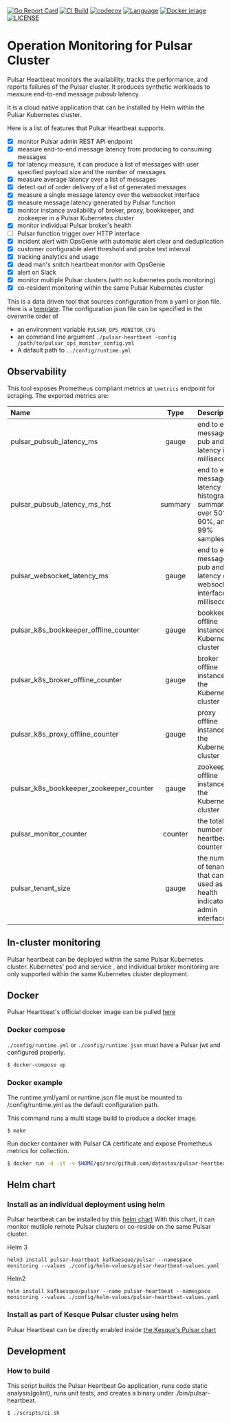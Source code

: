 [![Go Report Card](https://goreportcard.com/badge/github.com/datastax/pulsar-heartbeat)](https://goreportcard.com/report/github.com/datastax/pulsar-heartbeat)
[![CI Build](https://github.com/datastax/pulsar-heartbeat/workflows/ci/badge.svg
)](https://github.com/datastax/pulsar-heartbeat/actions)
[![codecov](https://codecov.io/gh/datastax/pulsar-heartbeat/branch/master/graph/badge.svg)](https://codecov.io/gh/datastax/pulsar-heartbeat)
[![Language](https://img.shields.io/badge/Language-Go-blue.svg)](https://golang.org/)
[![Docker image](https://img.shields.io/docker/image-size/datastax/pulsar-heartbeat)](https://hub.docker.com/r/datastax/pulsar-heartbeat/)
[![LICENSE](https://img.shields.io/hexpm/l/pulsar.svg)](https://github.com/datastax/pulsar-heartbeat/blob/master/LICENSE)

# Operation Monitoring for Pulsar Cluster
Pulsar Heartbeat monitors the availability, tracks the performance, and reports failures of the Pulsar cluster. It produces synthetic workloads to measure end-to-end message pubsub latency.

It is a cloud native application that can be installed by Helm within the Pulsar Kubernetes cluster.

Here is a list of features that Pulsar Heartbeat supports.
- [x] monitor Pulsar admin REST API endpoint
- [x] measure end-to-end message latency from producing to consuming messages
- [x] for latency measure, it can produce a list of messages with user specified payload size and the number of messages
- [x] measure average latency over a list of messages
- [x] detect out of order delivery of a list of generated messages
- [x] measure a single message latency over the websocket interface
- [x] measure message latency generated by Pulsar function
- [x] monitor instance availability of broker, proxy, bookkeeper, and zookeeper in a Pulsar Kubernetes cluster
- [x] monitor individual Pulsar broker's health
- [ ] Pulsar function trigger over HTTP interface
- [x] incident alert with OpsGenie with automatic alert clear and deduplication
- [x] customer configurable alert threshold and probe test interval
- [x] tracking analytics and usage
- [x] dead man's snitch heartbeat monitor with OpsGenie
- [x] alert on Slack
- [x] monitor multiple Pulsar clusters (with no kubernetes pods monitoring)
- [x] co-resident monitoring within the same Pulsar Kubernetes cluster

This is a data driven tool that sources configuration from a yaml or json file. Here is a [template](../config/runtime_template.json).
The configuration json file can be specified in the overwrite order of
- an environment variable `PULSAR_OPS_MONITOR_CFG`
- an command line argument `./pulsar-heartbeat -config /path/to/pulsar_ops_monitor_config.yml`
- A default path to `../config/runtime.yml`

## Observability
This tool exposes Prometheus compliant metrics at `\metrics` endpoint for scraping. The exported metrics are:

| Name | Type | Description |
|:------|:------:|:------------|
| pulsar_pubsub_latency_ms | gauge | end to end message pub and sub latency in milliseconds |
| pulsar_pubsub_latency_ms_hst | summary | end to end message latency histogram summary over 50%, 90%, and 99% samples |
| pulsar_websocket_latency_ms | gauge | end to end message pub and sub latency over websocket interface in milliseconds |
| pulsar_k8s_bookkeeper_offline_counter | gauge | bookkeeper offline instances in Kubernetes cluster |
| pulsar_k8s_broker_offline_counter | gauge | broker offline instances in the Kubernetes cluster |
| pulsar_k8s_proxy_offline_counter | gauge | proxy offline instances in the Kubernetes cluster |
| pulsar_k8s_bookkeeper_zookeeper_counter | gauge | zookeeper offline instances in the Kubernetes cluster |
| pulsar_monitor_counter | counter | the total number of heartbeats counter |
| pulsar_tenant_size | gauge | the number of tenants that can be used as a health indicator of admin interface |

## In-cluster monitoring
Pulsar heartbeat can be deployed within the same Pulsar Kubernetes cluster. Kubernetes' pod and service , and individual broker monitoring are only supported within the same Kubernetes cluster deployment.


## Docker
Pulsar Heartbeat's official docker image can be pulled [here](https://hub.docker.com/repository/docker/datastax/pulsar-heartbeat)

### Docker compose
`./config/runtime.yml` or `./config/runtime.json` must have a Pulsar jwt and configured properly.

``` bash
$ docker-compose up
```

### Docker example
The runtime.yml/yaml or runtime.json file must be mounted to /config/runtime.yml as the default configuration path.

This command runs a multi stage build to produce a docker image.
```
$ make
```

Run docker container with Pulsar CA certificate and expose Prometheus metrics for collection.

``` bash
$ docker run -d -it -v $HOME/go/src/github.com/datastax/pulsar-heartbeat/config/runtime.yml:/config/runtime.yml -v /etc/pki/ca-trust/extracted/pem/tls-ca-bundle.pem:/etc/ssl/certs/ca-bundle.crt -p 8080:8080 --name=pulsar-heartbeat datastax/pulsar-heartbeat:latest
```

## Helm chart

### Install as an individual deployment using helm
Pulsar heartbeat can be installed by this [helm chart](https://github.com/datastax/pulsar-helm-chart/tree/master/helm-chart-sources/pulsar-heartbeat)
With this chart, it can monitor mutliple remote Pulsar clusters or co-reside on the same Pulsar cluster.

Helm 3
```
helm3 install pulsar-heartbeat kafkaesque/pulsar --namespace monitoring --values ./config/helm-values/pulsar-heartbeat-values.yaml
```

Helm2
```
helm install kafkaesque/pulsar --name pulsar-heartbeat --namespace monitoring --values ./config/helm-values/pulsar-heartbeat-values.yaml
```

### Install as part of Kesque Pulsar cluster using helm

Pulsar Heartbeat can be directly enabled inside [the Kesque's Pulsar chart](https://github.com/datastax/pulsar-helm-chart/blob/master/helm-chart-sources/pulsar/values.yaml#L1571)


## Development

### How to build
This script builds the Pulsar Heartbeat Go application, runs code static analysis(golint), runs unit tests, and creates a binary under ./bin/pulsar-heartbeat.
```
$ ./scripts/ci.sh
```
